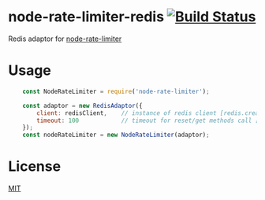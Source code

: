 # node-rate-limiter-redis [![Build Status](https://travis-ci.org/mujichOk/node-rate-limiter-redis.svg?branch=master)](https://travis-ci.org/mujichOk/node-rate-limiter-redis)

Redis adaptor for [node-rate-limiter](https://github.com/mujichOk/node-rate-limiter)

# Usage

```js
    const NodeRateLimiter = require('node-rate-limiter');

    const adaptor = new RedisAdaptor({
        client: redisClient,    // instance of redis client [redis.createClient()]
        timeout: 100            // timeout for reset/get methods call [NodeRateLimiter.defaultTimeout]
    });
    const nodeRateLimiter = new NodeRateLimiter(adaptor);
```

# License

  [MIT](https://raw.githubusercontent.com/mujichOk/node-rate-limiter-redis/master/LICENSE)
